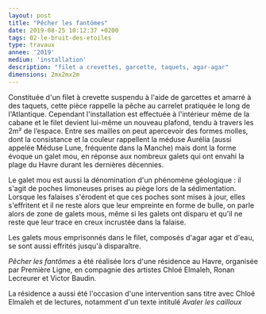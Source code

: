 ```yaml
---
layout: post
title: "Pêcher les fantômes"
date: 2019-08-25 10:12:37 +0200
tags: 02-le-bruit-des-etoiles
type: travaux
annee: '2019'
medium: 'installation'
description: "filet a crevettes, garcette, taquets, agar-agar"
dimensions: 2mx2mx2m
---
```

Constituée d'un filet à crevette suspendu à l'aide de garcettes et amarré à des taquets, cette pièce rappelle la pêche au carrelet pratiquée le long de l'Atlantique. Cependant l'installation est effectuée à l'intérieur même de la cabane et le filet devient lui-même un nouveau plafond, tendu à travers les 2m² de l’espace. Entre ses mailles on peut apercevoir des formes molles, dont la consistance et la couleur rappellent la méduse Aurélia (aussi appelée Méduse Lune, fréquente dans la Manche) mais dont la forme évoque un galet mou, en réponse aux nombreux galets qui ont envahi la plage du Havre durant les dernières décennies.

Le galet mou est aussi la dénomination d'un phénomène géologique : il s'agit de poches limoneuses prises au piège lors de la sédimentation. Lorsque les falaises s'érodent et que ces poches sont mises à jour, elles s'effritent et il ne reste alors que leur empreinte en forme de bulle, on parle alors de zone de galets mous, même si les galets ont disparu et qu'il ne reste que leur trace en creux incrustée dans la falaise.

Les galets mous emprisonnés dans le filet, composés d'agar agar et d'eau, se sont aussi effrités jusqu'à disparaître.

*Pêcher les fantômes* a été réalisée lors d'une résidence au Havre, organisée par Première Ligne, en compagnie des artistes Chloé Elmaleh, Ronan Lecreurer et Victor Baudin.

La résidence a aussi été l'occasion d'une intervention sans titre avec Chloé Elmaleh et de lectures, notamment d'un texte intitulé *Avaler les cailloux*
